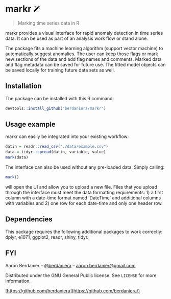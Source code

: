# markr <img src="/magic.png" height="20">
> Marking time series data in R

markr provides a visual interface for rapid anomaly detection in time series data. It can be used as part of an analysis work flow or stand alone.

The package fits a machine learning algorithm (support vector machine) to automatically suggest anomalies. The user can keep those flags or mark new sections of the data and add flag names and comments. Marked data and flag metadata can be saved for future use. The fitted model objects can be saved locally for training future data sets as well.

## Installation

The package can be installed with this R command:
```r
devtools::install_github("berdaniera/markr")
```

## Usage example

markr can easily be integrated into your existing workflow:

```r
datin = readr::read_csv("./data/example.csv")
data = tidyr::spread(datin, variable, value)
mark(data)
```

The interface can also be used without any pre-loaded data. Simply calling:
```r
mark()
```
will open the UI and allow you to upload a new file. Files that you upload through the interface must meet the data formatting requirements: 1) a first column with a date-time format named 'DateTime' and additional columns with variables and 2) one row for each date-time and only one header row.

## Dependencies

This package requires the following additional packages to work correctly: dplyr, e1071, ggplot2, readr, shiny, tidyr.

## FYI

Aaron Berdanier – [@berdaniera](https://twitter.com/berdaniera) – aaron.berdanier@gmail.com

Distributed under the GNU General Public license. See ``LICENSE`` for more information.

[https://github.com/berdaniera](https://github.com/berdaniera/)
